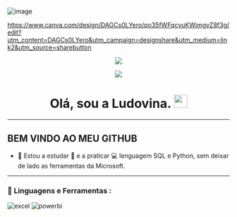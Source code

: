 #

![image]([https://github.com/lagmagalhaes/Ludovina-Magalhaes/assets/166879716/db13c285-b9d4-4d9c-abee-6d8443dbb50a](https://www.canva.com/design/DAGCs0LYero/po35fWFqcyuKWimgyZ8f3g/edit?utm_content=DAGCs0LYero&utm_campaign=designshare&utm_medium=link2&utm_source=sharebutton))

https://www.canva.com/design/DAGCs0LYero/po35fWFqcyuKWimgyZ8f3g/edit?utm_content=DAGCs0LYero&utm_campaign=designshare&utm_medium=link2&utm_source=sharebutton

<div id="badges" align="center">
  
[![](https://img.shields.io/badge/LinkedIn-0077B5?style=for-the-badge&logo=linkedin&logoColor=white)]((https://www.linkedin.com/in/ludovina-magalh%C3%A3es-a63465175/)) 
 
[![](https://img.shields.io/badge/Página_Web-yelow?style=for-the-badge&logo=medium&logoColor=white)]()
  
   
   <h1>
  Olá, sou a Ludovina.  
  <img src="https://media.giphy.com/media/hvRJCLFzcasrR4ia7z/giphy.gif" width="30px"/>
</h1>

---
 <div id="header" align="left">

## BEM VINDO AO MEU GITHUB
  
  * 🌱 Estou a estudar :blue_book: e a praticar :computer: lenguagem SQL e Python, sem deixar de lado as ferramentas da Microsoft. 

---
   
 ###  🚀 Linguagens e Ferramentas :
<div id="header" align="left">
    <img src="https://img.shields.io/badge/Microsoft_Excel-217346?style=for-the-badge&logo=microsoft-excel&logoColor=white" alt="excel"/>
  </a>
 <img src="https://img.shields.io/badge/Power_BI-FFBE00?style=for-the-badge&logo=Power-BI&logoColor=white" alt="powerbi"/>
  </a>
  
</div>

